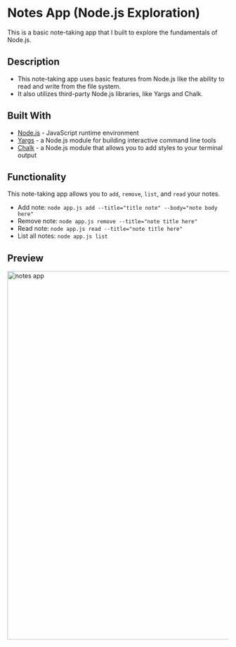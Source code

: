 # Notes App (Node.js Exploration)

This is a basic note-taking app that I built to explore the fundamentals of Node.js.

## Description
* This note-taking app uses basic features from Node.js like the ability to read and write from the file system.
* It also utilizes third-party Node.js libraries, like Yargs and Chalk.

## Built With
* [Node.js](https://nodejs.org/en/) - JavaScript runtime environment
* [Yargs](https://www.npmjs.com/package/yargs) - a Node.js module for building interactive command line tools
* [Chalk](https://www.npmjs.com/package/chalk) - a Node.js module that allows you to add styles to your terminal output
	
## Functionality
This note-taking app allows you to ```add```, ```remove```, ```list```, and ```read``` your notes.
* Add note: 
```node app.js add --title="title note" --body="note body here"```
* Remove note: 
```node app.js remove --title="note title here"```
* Read note: ```node app.js read --title="note title here"```
* List all notes: ```node app.js list```

## Preview
<img src="/notes_preview.png" alt="notes app" width="840"/>
